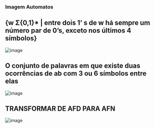 ### Imagem Automatos 

## {w Σ{0,1}* | entre dois 1’ s de w há sempre um número par de 0’s, exceto nos últimos 4 símbolos}
![image](https://github.com/user-attachments/assets/71dc47bb-5247-4ee2-a76a-d92456dfc10b)

## O conjunto de palavras em que existe duas ocorrências de ab com 3 ou 6 símbolos entre elas
![image](https://github.com/user-attachments/assets/4e9d1587-01f3-47c8-a5d2-db1065b03af3)

## TRANSFORMAR DE AFD PARA AFN
![image](https://github.com/user-attachments/assets/f4e8adb5-4084-4636-8891-32474b3e1d84)
